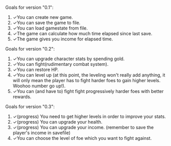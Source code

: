 Goals for version "0.1":
1. ✓You can create new game.
2. ✓You can save the game to file.
3. ✓You can load gamestate from file.
4. ✓The game can calculate how much time elapsed since last save.
5. ✓The game gives you income for elapsed time.

Goals for version "0.2":
1. ✓You can upgrade character stats by spending gold.
2. ✓You can fight(rudimentary combat system).
3. ✓You can restore HP.
4. ✓You can level up (at this point, the leveling won't really add anything, it will only mean the player has to fight harder foes to gain higher levels. Woohoo number go up!).
5. ✓You can (and have to) fight fight progressively harder foes with better rewards.

Goals for version "0.3":
1. ✓(progress) You need to get higher levels in order to improve your stats.
2. ✓(progress) You can upgrade your health.
3. ✓(progress) You can upgrade your income. (remember to save the player's income in savefile)
4. ✓You can choose the level of foe which you want to fight against.
